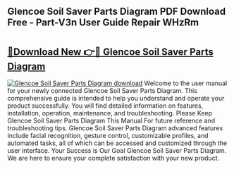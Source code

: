 ## Glencoe Soil Saver Parts Diagram PDF Download Free - Part-V3n User Guide Repair WHzRm

# <h2><a href="http://dfrckf7.blite.top/?on=Glencoe+Soil+Saver+Parts+Diagram">🔗Download New 👉🔴 Glencoe Soil Saver Parts Diagram</a></h2>

[![Glencoe Soil Saver Parts Diagram download](https://i.imgur.com/lujVjoI.png)](http://dfrckf7.blite.top/?on=Glencoe+Soil+Saver+Parts+Diagram)
Welcome to the user manual for your newly connected Glencoe Soil Saver Parts Diagram. This comprehensive guide is intended to help you understand and operate your product successfully. You will find detailed information on features, installation, operation, maintenance, and troubleshooting. Please Keep Glencoe Soil Saver Parts Diagram This Manual For future reference and troubleshooting tips. Glencoe Soil Saver Parts Diagram advanced features include facial recognition, gesture control, customizable profiles, and automated tasks, all of which can be accessed and customized through the user interface. Your Success is Our Goal Glencoe Soil Saver Parts Diagram. We are here to ensure your complete satisfaction with your new product.
